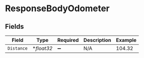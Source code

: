 # ResponseBodyOdometer


## Fields

| Field              | Type               | Required           | Description        | Example            |
| ------------------ | ------------------ | ------------------ | ------------------ | ------------------ |
| `Distance`         | **float32*         | :heavy_minus_sign: | N/A                | 104.32             |
